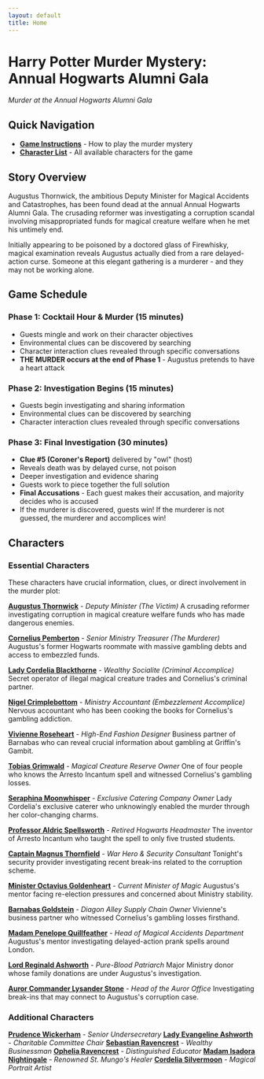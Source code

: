 ```yaml
---
layout: default
title: Home
---
```


# Harry Potter Murder Mystery: Annual Hogwarts Alumni Gala

*Murder at the Annual Hogwarts Alumni Gala*

## Quick Navigation

- **[Game Instructions](instructions)** - How to play the murder mystery
- **[Character List](#characters)** - All available characters for the game

## Story Overview

Augustus Thornwick, the ambitious Deputy Minister for Magical Accidents and Catastrophes, has been found dead at the annual Annual Hogwarts Alumni Gala. The crusading reformer was investigating a corruption scandal involving misappropriated funds for magical creature welfare when he met his untimely end.

Initially appearing to be poisoned by a doctored glass of Firewhisky, magical examination reveals Augustus actually died from a rare delayed-action curse. Someone at this elegant gathering is a murderer - and they may not be working alone.

## Game Schedule

### Phase 1: Cocktail Hour & Murder (15 minutes)
- Guests mingle and work on their character objectives
- Environmental clues can be discovered by searching
- Character interaction clues revealed through specific conversations
- **THE MURDER occurs at the end of Phase 1** - Augustus pretends to have a heart attack

### Phase 2: Investigation Begins (15 minutes)
- Guests begin investigating and sharing information
- Environmental clues can be discovered by searching
- Character interaction clues revealed through specific conversations

### Phase 3: Final Investigation (30 minutes)
- **Clue #5 (Coroner's Report)** delivered by "owl" (host)
- Reveals death was by delayed curse, not poison
- Deeper investigation and evidence sharing
- Guests work to piece together the full solution
- **Final Accusations** - Each guest makes their accusation, and majority decides who is accused
- If the murderer is discovered, guests win! If the murderer is not guessed, the murderer and accomplices win!

## Characters

### Essential Characters

These characters have crucial information, clues, or direct involvement in the murder plot:

**[Augustus Thornwick](characters/augustus-thornwick)** - *Deputy Minister (The Victim)*
A crusading reformer investigating corruption in magical creature welfare funds who has made dangerous enemies.

**[Cornelius Pemberton](characters/cornelius-pemberton)** - *Senior Ministry Treasurer (The Murderer)*
Augustus's former Hogwarts roommate with massive gambling debts and access to embezzled funds.

**[Lady Cordelia Blackthorne](characters/lady-cordelia-blackthorne)** - *Wealthy Socialite (Criminal Accomplice)*
Secret operator of illegal magical creature trades and Cornelius's criminal partner.

**[Nigel Crimplebottom](characters/nigel-crimplebottom)** - *Ministry Accountant (Embezzlement Accomplice)*
Nervous accountant who has been cooking the books for Cornelius's gambling addiction.

**[Vivienne Roseheart](characters/vivienne-roseheart)** - *High-End Fashion Designer*
Business partner of Barnabas who can reveal crucial information about gambling at Griffin's Gambit.

**[Tobias Grimwald](characters/tobias-grimwald)** - *Magical Creature Reserve Owner*
One of four people who knows the Arresto Incantum spell and witnessed Cornelius's gambling losses.

**[Seraphina Moonwhisper](characters/seraphina-moonwhisper)** - *Exclusive Catering Company Owner*
Lady Cordelia's exclusive caterer who unknowingly enabled the murder through her color-changing charms.

**[Professor Aldric Spellsworth](characters/professor-aldric-spellsworth)** - *Retired Hogwarts Headmaster*
The inventor of Arresto Incantum who taught the spell to only five trusted students.

**[Captain Magnus Thornfield](characters/captain-magnus-thornfield)** - *War Hero & Security Consultant*
Tonight's security provider investigating recent break-ins related to the corruption scheme.

**[Minister Octavius Goldenheart](characters/minister-octavius-goldenheart)** - *Current Minister of Magic*
Augustus's mentor facing re-election pressures and concerned about Ministry stability.

**[Barnabas Goldstein](characters/barnabas-goldstein)** - *Diagon Alley Supply Chain Owner*
Vivienne's business partner who witnessed Cornelius's gambling losses firsthand.

**[Madam Penelope Quillfeather](characters/penelope-quillfeather)** - *Head of Magical Accidents Department*
Augustus's mentor investigating delayed-action prank spells around London.

**[Lord Reginald Ashworth](characters/reginald-ashworth)** - *Pure-Blood Patriarch*
Major Ministry donor whose family donations are under Augustus's investigation.

**[Auror Commander Lysander Stone](characters/lysander-stone)** - *Head of the Auror Office*
Investigating break-ins that may connect to Augustus's corruption case.

### Additional Characters

**[Prudence Wickerham](characters/prudence-wickerham)** - *Senior Undersecretary*
**[Lady Evangeline Ashworth](characters/lady-evangeline-ashworth)** - *Charitable Committee Chair*
**[Sebastian Ravencrest](characters/sebastian-ravencrest)** - *Wealthy Businessman*
**[Ophelia Ravencrest](characters/ophelia-ravencrest)** - *Distinguished Educator*
**[Madam Isadora Nightingale](characters/isadora-nightingale)** - *Renowned St. Mungo's Healer*
**[Cordelia Silvermoon](characters/cordelia-silvermoon)** - *Magical Portrait Artist*